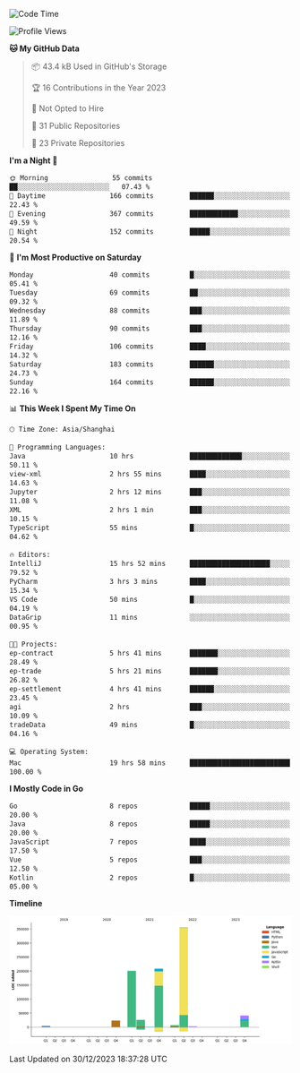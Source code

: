<!--START_SECTION:waka-->
![Code Time](http://img.shields.io/badge/Code%20Time-2%2C220%20hrs%2018%20mins-blue)

![Profile Views](http://img.shields.io/badge/Profile%20Views-0-blue)

**🐱 My GitHub Data** 

> 📦 43.4 kB Used in GitHub's Storage 
 > 
> 🏆 16 Contributions in the Year 2023
 > 
> 🚫 Not Opted to Hire
 > 
> 📜 31 Public Repositories 
 > 
> 🔑 23 Private Repositories 
 > 
**I'm a Night 🦉** 

```text
🌞 Morning                55 commits          ██░░░░░░░░░░░░░░░░░░░░░░░   07.43 % 
🌆 Daytime                166 commits         ██████░░░░░░░░░░░░░░░░░░░   22.43 % 
🌃 Evening                367 commits         ████████████░░░░░░░░░░░░░   49.59 % 
🌙 Night                  152 commits         █████░░░░░░░░░░░░░░░░░░░░   20.54 % 
```
📅 **I'm Most Productive on Saturday** 

```text
Monday                   40 commits          █░░░░░░░░░░░░░░░░░░░░░░░░   05.41 % 
Tuesday                  69 commits          ██░░░░░░░░░░░░░░░░░░░░░░░   09.32 % 
Wednesday                88 commits          ███░░░░░░░░░░░░░░░░░░░░░░   11.89 % 
Thursday                 90 commits          ███░░░░░░░░░░░░░░░░░░░░░░   12.16 % 
Friday                   106 commits         ████░░░░░░░░░░░░░░░░░░░░░   14.32 % 
Saturday                 183 commits         ██████░░░░░░░░░░░░░░░░░░░   24.73 % 
Sunday                   164 commits         ██████░░░░░░░░░░░░░░░░░░░   22.16 % 
```


📊 **This Week I Spent My Time On** 

```text
🕑︎ Time Zone: Asia/Shanghai

💬 Programming Languages: 
Java                     10 hrs              █████████████░░░░░░░░░░░░   50.11 % 
view-xml                 2 hrs 55 mins       ████░░░░░░░░░░░░░░░░░░░░░   14.63 % 
Jupyter                  2 hrs 12 mins       ███░░░░░░░░░░░░░░░░░░░░░░   11.08 % 
XML                      2 hrs 1 min         ███░░░░░░░░░░░░░░░░░░░░░░   10.15 % 
TypeScript               55 mins             █░░░░░░░░░░░░░░░░░░░░░░░░   04.62 % 

🔥 Editors: 
IntelliJ                 15 hrs 52 mins      ████████████████████░░░░░   79.52 % 
PyCharm                  3 hrs 3 mins        ████░░░░░░░░░░░░░░░░░░░░░   15.34 % 
VS Code                  50 mins             █░░░░░░░░░░░░░░░░░░░░░░░░   04.19 % 
DataGrip                 11 mins             ░░░░░░░░░░░░░░░░░░░░░░░░░   00.95 % 

🐱‍💻 Projects: 
ep-contract              5 hrs 41 mins       ███████░░░░░░░░░░░░░░░░░░   28.49 % 
ep-trade                 5 hrs 21 mins       ███████░░░░░░░░░░░░░░░░░░   26.82 % 
ep-settlement            4 hrs 41 mins       ██████░░░░░░░░░░░░░░░░░░░   23.45 % 
agi                      2 hrs               ███░░░░░░░░░░░░░░░░░░░░░░   10.09 % 
tradeData                49 mins             █░░░░░░░░░░░░░░░░░░░░░░░░   04.16 % 

💻 Operating System: 
Mac                      19 hrs 58 mins      █████████████████████████   100.00 % 
```

**I Mostly Code in Go** 

```text
Go                       8 repos             █████░░░░░░░░░░░░░░░░░░░░   20.00 % 
Java                     8 repos             █████░░░░░░░░░░░░░░░░░░░░   20.00 % 
JavaScript               7 repos             ████░░░░░░░░░░░░░░░░░░░░░   17.50 % 
Vue                      5 repos             ███░░░░░░░░░░░░░░░░░░░░░░   12.50 % 
Kotlin                   2 repos             █░░░░░░░░░░░░░░░░░░░░░░░░   05.00 % 
```



**Timeline**

![Lines of Code chart](https://raw.githubusercontent.com/youtiaoguagua/youtiaoguagua/master/assets/bar_graph.png)


 Last Updated on 30/12/2023 18:37:28 UTC
<!--END_SECTION:waka-->